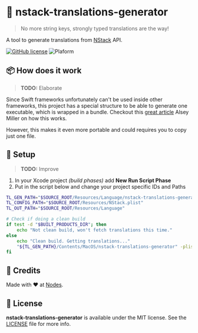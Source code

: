 # 💬 nstack-translations-generator
> No more string keys, strongly typed translations are the way!

A tool to generate translations from [NStack](http://nstack.io) API. 

[![GitHub license](https://img.shields.io/badge/license-MIT-blue.svg)](https://github.com/nodes-ios/nstack-translations-generator/blob/master/LICENSE)
![Plaform](https://img.shields.io/badge/platform-osx-lightgrey.svg)

## 📦 How does it work
> **TODO:** Elaborate  

Since Swift frameworks unfortunately can't be used inside other frameworks, this project has a special structure to be able to generate one executable, which is wrapped in a bundle. Checkout this [great article](https://colemancda.github.io/programming/2015/02/12/embedded-swift-frameworks-osx-command-line-tools/) Alsey Miller on how this works. 

However, this makes it even more portable and could requires you to copy just one file.

## 🔧 Setup
> **TODO:** Improve

1. In your Xcode project *(build phases)* add **New Run Script Phase**
2. Put in the script below and change your project specific IDs and Paths

~~~sh
TL_GEN_PATH="$SOURCE_ROOT/Resources/Language/nstack-translations-generatorBundle"
TL_CONFIG_PATH="$SOURCE_ROOT/Resources/NStack.plist"
TL_OUT_PATH="$SOURCE_ROOT/Resources/Language"

# Check if doing a clean build
if test -d "$BUILT_PRODUCTS_DIR"; then
	echo "Not clean build, won't fetch translations this time."
else
	echo "Clean build. Getting translations..."
	"${TL_GEN_PATH}/Contents/MacOS/nstack-translations-generator" -plist $TL_CONFIG_PATH -output $TL_OUT_PATH
fi
~~~


## 👥 Credits
Made with ❤️ at [Nodes](http://nodesagency.com).

## 📄 License
**nstack-translations-generator** is available under the MIT license. See the [LICENSE](https://github.com/nodes-ios/nstack-translations-generator/blob/master/LICENSE) file for more info.